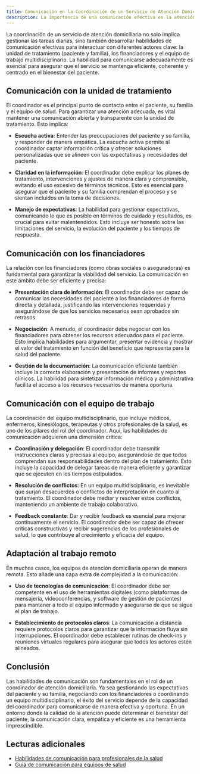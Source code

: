 ```yaml
---
title: Comunicación en la Coordinación de un Servicio de Atención Domiciliaria
description: La importancia de una comunicación efectiva en la atención domiciliaria
---
```


La coordinación de un servicio de atención domiciliaria no solo implica gestionar las tareas diarias, sino también desarrollar habilidades de comunicación efectivas para interactuar con diferentes actores clave: la unidad de tratamiento (paciente y familia), los financiadores y el equipo de trabajo multidisciplinario. La habilidad para comunicarse adecuadamente es esencial para asegurar que el servicio se mantenga eficiente, coherente y centrado en el bienestar del paciente.

## Comunicación con la unidad de tratamiento

El coordinador es el principal punto de contacto entre el paciente, su familia y el equipo de salud. Para garantizar una atención adecuada, es vital mantener una comunicación abierta y transparente con la unidad de tratamiento. Esto implica:

- **Escucha activa**: Entender las preocupaciones del paciente y su familia, y responder de manera empática. La escucha activa permite al coordinador captar información crítica y ofrecer soluciones personalizadas que se alineen con las expectativas y necesidades del paciente.
- **Claridad en la información**: El coordinador debe explicar los planes de tratamiento, intervenciones y ajustes de manera clara y comprensible, evitando el uso excesivo de términos técnicos. Esto es esencial para asegurar que el paciente y su familia comprendan el proceso y se sientan incluidos en la toma de decisiones.

- **Manejo de expectativas**: La habilidad para gestionar expectativas, comunicando lo que es posible en términos de cuidado y resultados, es crucial para evitar malentendidos. Esto incluye ser honesto sobre las limitaciones del servicio, la evolución del paciente y los tiempos de respuesta.

## Comunicación con los financiadores

La relación con los financiadores (como obras sociales o aseguradoras) es fundamental para garantizar la viabilidad del servicio. La comunicación en este ámbito debe ser eficiente y precisa:

- **Presentación clara de información**: El coordinador debe ser capaz de comunicar las necesidades del paciente a los financiadores de forma directa y detallada, justificando las intervenciones requeridas y asegurándose de que los servicios necesarios sean aprobados sin retrasos.

- **Negociación**: A menudo, el coordinador debe negociar con los financiadores para obtener los recursos adecuados para el paciente. Esto implica habilidades para argumentar, presentar evidencia y mostrar el valor del tratamiento en función del beneficio que representa para la salud del paciente.

- **Gestión de la documentación**: La comunicación eficiente también incluye la correcta elaboración y presentación de informes y reportes clínicos. La habilidad para sintetizar información médica y administrativa facilita el acceso a los recursos necesarios de manera oportuna.

## Comunicación con el equipo de trabajo

La coordinación del equipo multidisciplinario, que incluye médicos, enfermeros, kinesiólogos, terapeutas y otros profesionales de la salud, es uno de los pilares del rol del coordinador. Aquí, las habilidades de comunicación adquieren una dimensión crítica:

- **Coordinación y delegación**: El coordinador debe transmitir instrucciones claras y precisas al equipo, asegurándose de que todos comprendan sus responsabilidades dentro del plan de tratamiento. Esto incluye la capacidad de delegar tareas de manera eficiente y garantizar que se ejecuten en los tiempos estipulados.

- **Resolución de conflictos**: En un equipo multidisciplinario, es inevitable que surjan desacuerdos o conflictos de interpretación en cuanto al tratamiento. El coordinador debe mediar y resolver estos conflictos, manteniendo un ambiente de trabajo colaborativo.

- **Feedback constante**: Dar y recibir feedback es esencial para mejorar continuamente el servicio. El coordinador debe ser capaz de ofrecer críticas constructivas y recibir sugerencias de los profesionales de salud, lo que contribuye al crecimiento y eficacia del equipo.

## Adaptación al trabajo remoto

En muchos casos, los equipos de atención domiciliaria operan de manera remota. Esto añade una capa extra de complejidad a la comunicación:

- **Uso de tecnologías de comunicación**: El coordinador debe ser competente en el uso de herramientas digitales (como plataformas de mensajería, videoconferencias, y software de gestión de pacientes) para mantener a todo el equipo informado y asegurarse de que se sigue el plan de trabajo.

- **Establecimiento de protocolos claros**: La comunicación a distancia requiere protocolos claros para garantizar que la información fluya sin interrupciones. El coordinador debe establecer rutinas de check-ins y reuniones virtuales regulares para asegurar que todos los actores estén alineados.

## Conclusión

Las habilidades de comunicación son fundamentales en el rol de un coordinador de atención domiciliaria. Ya sea gestionando las expectativas del paciente y su familia, negociando con los financiadores o coordinando un equipo multidisciplinario, el éxito del servicio depende de la capacidad del coordinador para comunicarse de manera efectiva y oportuna. En un entorno donde la calidad de la atención puede determinar el bienestar del paciente, la comunicación clara, empática y eficiente es una herramienta imprescindible.

## Lecturas adicionales

- [Habilidades de comunicación para profesionales de la salud](https://zaguan.unizar.es/record/111916/files/TAZ-TFG-2018-896.pdf)
- [Guia de comunicación para equipos de salud](https://jujuy.gob.ar/wp-content/uploads/sites/14/2019/10/Guia-de-comunicacion-para-equipos-de-salud.pdf)

